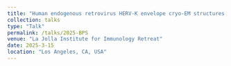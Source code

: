 ```yaml
---
title: "Human endogenous retrovirus HERV-K envelope cryo-EM structures in pre- and post-fusion conformations"
collection: talks
type: "Talk"
permalink: /talks/2025-BPS
venue: "La Jolla Institute for Immunology Retreat"
date: 2025-3-15
location: "Los Angeles, CA, USA"
---
```



